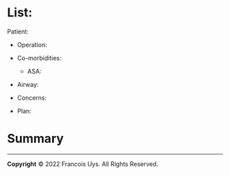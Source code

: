 
# List:

Patient: 

- Operation: 

- Co-morbidities: 
	- ASA:

- Airway:

- Concerns:

- Plan: 

# Summary 





---

**Copyright**
© 2022 Francois Uys. All Rights Reserved.
